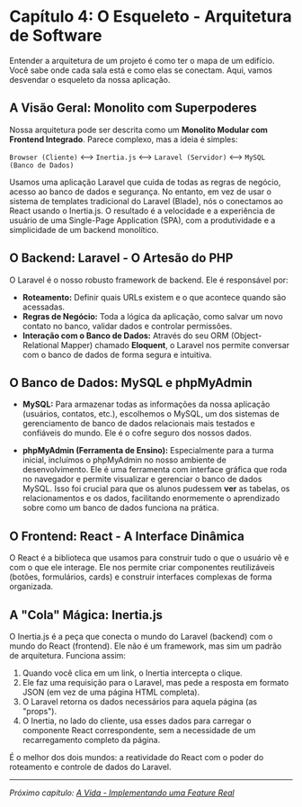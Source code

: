 # Capítulo 4: O Esqueleto - Arquitetura de Software

Entender a arquitetura de um projeto é como ter o mapa de um edifício. Você sabe onde cada sala está e como elas se conectam. Aqui, vamos desvendar o esqueleto da nossa aplicação.

## A Visão Geral: Monolito com Superpoderes

Nossa arquitetura pode ser descrita como um **Monolito Modular com Frontend Integrado**. Parece complexo, mas a ideia é simples:

`Browser (Cliente)` <--> `Inertia.js` <--> `Laravel (Servidor)` <--> `MySQL (Banco de Dados)`

Usamos uma aplicação Laravel que cuida de todas as regras de negócio, acesso ao banco de dados e segurança. No entanto, em vez de usar o sistema de templates tradicional do Laravel (Blade), nós o conectamos ao React usando o Inertia.js. O resultado é a velocidade e a experiência de usuário de uma Single-Page Application (SPA), com a produtividade e a simplicidade de um backend monolítico.

## O Backend: Laravel - O Artesão do PHP

O Laravel é o nosso robusto framework de backend. Ele é responsável por:

*   **Roteamento:** Definir quais URLs existem e o que acontece quando são acessadas.
*   **Regras de Negócio:** Toda a lógica da aplicação, como salvar um novo contato no banco, validar dados e controlar permissões.
*   **Interação com o Banco de Dados:** Através do seu ORM (Object-Relational Mapper) chamado **Eloquent**, o Laravel nos permite conversar com o banco de dados de forma segura e intuitiva.

## O Banco de Dados: MySQL e phpMyAdmin

*   **MySQL:** Para armazenar todas as informações da nossa aplicação (usuários, contatos, etc.), escolhemos o MySQL, um dos sistemas de gerenciamento de banco de dados relacionais mais testados e confiáveis do mundo. Ele é o cofre seguro dos nossos dados.

*   **phpMyAdmin (Ferramenta de Ensino):** Especialmente para a turma inicial, incluímos o phpMyAdmin no nosso ambiente de desenvolvimento. Ele é uma ferramenta com interface gráfica que roda no navegador e permite visualizar e gerenciar o banco de dados MySQL. Isso foi crucial para que os alunos pudessem **ver** as tabelas, os relacionamentos e os dados, facilitando enormemente o aprendizado sobre como um banco de dados funciona na prática.

## O Frontend: React - A Interface Dinâmica

O React é a biblioteca que usamos para construir tudo o que o usuário vê e com o que ele interage. Ele nos permite criar componentes reutilizáveis (botões, formulários, cards) e construir interfaces complexas de forma organizada.

## A "Cola" Mágica: Inertia.js

O Inertia.js é a peça que conecta o mundo do Laravel (backend) com o mundo do React (frontend). Ele não é um framework, mas sim um padrão de arquitetura. Funciona assim:

1.  Quando você clica em um link, o Inertia intercepta o clique.
2.  Ele faz uma requisição para o Laravel, mas pede a resposta em formato JSON (em vez de uma página HTML completa).
3.  O Laravel retorna os dados necessários para aquela página (as "props").
4.  O Inertia, no lado do cliente, usa esses dados para carregar o componente React correspondente, sem a necessidade de um recarregamento completo da página.

É o melhor dos dois mundos: a reatividade do React com o poder do roteamento e controle de dados do Laravel.

---

*Próximo capítulo: [A Vida - Implementando uma Feature Real](./04-feature-formulario-contato.md)*

